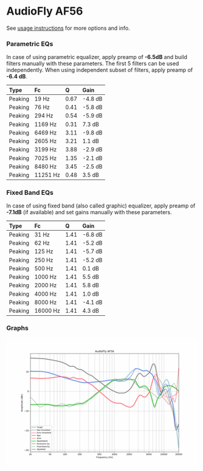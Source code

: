 # AudioFly AF56
See [usage instructions](https://github.com/jaakkopasanen/AutoEq#usage) for more options and info.

### Parametric EQs
In case of using parametric equalizer, apply preamp of **-6.5dB** and build filters manually
with these parameters. The first 5 filters can be used independently.
When using independent subset of filters, apply preamp of **-6.4 dB**.

| Type    | Fc       |    Q | Gain    |
|:--------|:---------|:-----|:--------|
| Peaking | 19 Hz    | 0.67 | -4.8 dB |
| Peaking | 76 Hz    | 0.41 | -5.8 dB |
| Peaking | 294 Hz   | 0.54 | -5.9 dB |
| Peaking | 1169 Hz  | 0.31 | 7.3 dB  |
| Peaking | 6469 Hz  | 3.11 | -9.8 dB |
| Peaking | 2605 Hz  | 3.21 | 1.1 dB  |
| Peaking | 3199 Hz  | 3.88 | -2.9 dB |
| Peaking | 7025 Hz  | 1.35 | -2.1 dB |
| Peaking | 8480 Hz  | 3.45 | -2.5 dB |
| Peaking | 11251 Hz | 0.48 | 3.5 dB  |

### Fixed Band EQs
In case of using fixed band (also called graphic) equalizer, apply preamp of **-7.1dB**
(if available) and set gains manually with these parameters.

| Type    | Fc       |    Q | Gain    |
|:--------|:---------|:-----|:--------|
| Peaking | 31 Hz    | 1.41 | -6.8 dB |
| Peaking | 62 Hz    | 1.41 | -5.2 dB |
| Peaking | 125 Hz   | 1.41 | -5.7 dB |
| Peaking | 250 Hz   | 1.41 | -5.2 dB |
| Peaking | 500 Hz   | 1.41 | 0.1 dB  |
| Peaking | 1000 Hz  | 1.41 | 5.5 dB  |
| Peaking | 2000 Hz  | 1.41 | 5.8 dB  |
| Peaking | 4000 Hz  | 1.41 | 1.0 dB  |
| Peaking | 8000 Hz  | 1.41 | -4.1 dB |
| Peaking | 16000 Hz | 1.41 | 4.3 dB  |

### Graphs
![](./AudioFly%20AF56.png)